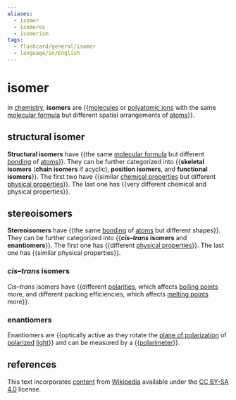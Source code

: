 ```yaml
---
aliases:
  - isomer
  - isomeres
  - isomerism
tags:
  - flashcard/general/isomer
  - language/in/English
---
```


# isomer

In [chemistry](chemistry.md), __isomers__ are {{[molecules](molecule.md) or [polyatomic ions](polyatomic%20ion.md) with the same [molecular formula](chemical%20formula.md#molecular%20formula) but different spatial arrangements of [atoms](atom.md)}}. <!--SR:!2025-04-21,452,250-->

## structural isomer

__Structural isomers__ have {{the same [molecular formula](chemical%20formula.md#molecular%20formula) but different [bonding](chemical%20bond.md) of [atoms](atom.md)}}. They can be further categorized into {{__skeletal isomers__ (__chain isomers__ if acyclic), __position isomers__, and __functional isomers__}}. The first two have {{similar [chemical properties](chemical%20property.md) but different [physical properties](physical%20property.md)}}. The last one has {{very different chemical and physical properties}}. <!--SR:!2024-06-16,136,230!2024-10-13,415,310!2025-01-22,443,290!2025-02-02,451,290-->

## stereoisomers

__Stereoisomers__ have {{the same [bonding](chemical%20bond.md) of [atoms](atom.md) but different shapes}}. They can be further categorized into {{___cis_–_trans_ isomers__ and __enantiomers__}}. The first one has {{different [physical properties](physical%20property.md)}}. The last one has {{similar physical properties}}. <!--SR:!2025-06-02,448,230!2024-11-21,393,290!2025-08-03,632,310!2024-12-05,425,310-->

### _cis_–_trans_ isomers

_Cis_–_trans_ isomers have {{different [polarities](chemical%20polarity.md), which affects [boiling points](boiling%20point.md) more, and different packing efficiencies, which affects [melting points](melting%20point.md) more}}. <!--SR:!2024-10-18,299,250-->

### enantiomers

Enantiomers are {{optically active as they rotate the [plane of polarization](plane%20of%20polarization.md) of [polarized](polarization%20(physics).md) [light](light.md)}} and can be measured by a {{[polarimeter](polarimeter.md)}}. <!--SR:!2024-09-26,383,290!2024-06-21,339,330-->

## references

This text incorporates [content](https://en.wikipedia.org/wiki/isomer) from [Wikipedia](Wikipedia.md) available under the [CC BY-SA 4.0](https://creativecommons.org/licenses/by-sa/4.0/) license.
